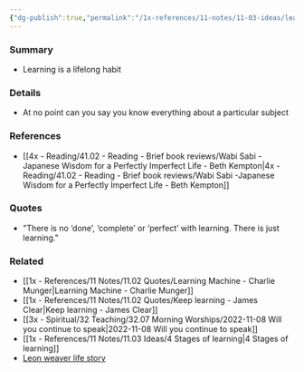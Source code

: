 ```yaml
---
{"dg-publish":true,"permalink":"/1x-references/11-notes/11-03-ideas/learning-is-never-done/","title":"Learning is never done"}
---
```



### Summary
- Learning is a lifelong habit

### Details
- At no point can you say you know everything about a particular subject

### References
- [[4x - Reading/41.02 - Reading - Brief book reviews/Wabi Sabi -Japanese Wisdom for a Perfectly Imperfect Life - Beth Kempton\|4x - Reading/41.02 - Reading - Brief book reviews/Wabi Sabi -Japanese Wisdom for a Perfectly Imperfect Life - Beth Kempton]]

### Quotes
- "There is no ‘done’, ‘complete’ or ‘perfect’ with learning. There is just learning."

### Related
- [[1x - References/11 Notes/11.02 Quotes/Learning Machine - Charlie Munger\|Learning Machine - Charlie Munger]]
- [[1x - References/11 Notes/11.02 Quotes/Keep learning - James Clear\|Keep learning - James Clear]]
- [[3x - Spiritual/32 Teaching/32.07 Morning Worships/2022-11-08 Will you continue to speak\|2022-11-08 Will you continue to speak]]
- [[1x - References/11 Notes/11.03 Ideas/4 Stages of learning\|4 Stages of learning]]
- [Leon weaver life story](https://wol.jw.org/en/wol/pc/r1/lp-e/1200273453/562/0)

